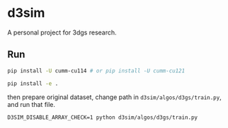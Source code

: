 # d3sim

A personal project for 3dgs research.

## Run 

```bash
pip install -U cumm-cu114 # or pip install -U cumm-cu121

pip install -e .
```

then prepare original dataset, change path in `d3sim/algos/d3gs/train.py`, and run that file.
```
D3SIM_DISABLE_ARRAY_CHECK=1 python d3sim/algos/d3gs/train.py
```
